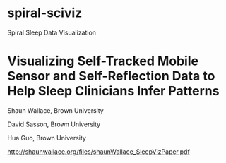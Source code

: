 # spiral-sciviz
Spiral Sleep Data Visualization

# Visualizing Self-Tracked Mobile Sensor and Self-Reflection Data to Help Sleep Clinicians Infer Patterns

Shaun Wallace, Brown University

David Sasson, Brown University

Hua Guo, Brown University

http://shaunwallace.org/files/shaunWallace_SleepVizPaper.pdf
